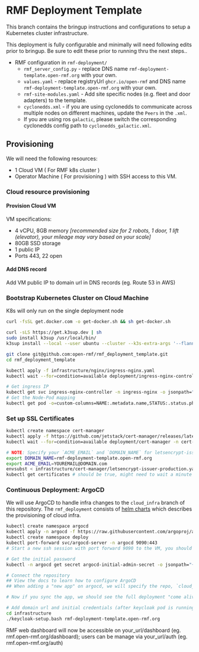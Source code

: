 # RMF Deployment Template
This branch contains the bringup instructions and configurations to setup a Kubernetes cluster infrastructure.

This deployment is fully configurable and minimally will need following edits prior to bringup. Be sure to edit these prior to running thru the next steps..
- RMF configuration in `rmf-deployment/`
    - `rmf_server_config.py` - replace DNS name `rmf-deployment-template.open-rmf.org` with your own.
    - `values.yaml` - replace registryUrl `ghcr.io/open-rmf` and DNS name `rmf-deployment-template.open-rmf.org` with your own.
    - `rmf-site-modules.yaml` - Add site specific nodes (e.g. fleet and door adapters) to the template.
    - `cyclonedds.xml` - if you are using cyclonedds to communicate across multiple nodes on different machines, update the `Peers` in the `.xml`.
    - If you are using ros `galactic`, please switch the corresponding cyclonedds config path to `cyclonedds_galactic.xml`.

## Provisioning
We will need the following resources:
* 1 Cloud VM ( For RMF k8s cluster )
* Operator Machine ( For provisioning ) with SSH access to this VM.

### Cloud resource provisioning

#### Provision Cloud VM
VM specifications:
- 4 vCPU, 8GB memory _[recommended size for 2 robots, 1 door, 1 lift (elevator), your mileage may vary based on your scale]_
- 80GB SSD storage
- 1 public IP
- Ports 443, 22 open

#### Add DNS record
Add VM public IP to domain url in DNS records (eg. Route 53 in AWS)

### Bootstrap Kubernetes Cluster on Cloud Machine
K8s will only run on the single deployment node
```bash
curl -fsSL get.docker.com -o get-docker.sh && sh get-docker.sh

curl -sLS https://get.k3sup.dev | sh
sudo install k3sup /usr/local/bin/
k3sup install --local --user ubuntu --cluster --k3s-extra-args '--flannel-iface=ens5 --no-deploy traefik --write-kubeconfig-mode --docker'

git clone git@github.com:open-rmf/rmf_deployment_template.git
cd rmf_deployment_template

kubectl apply -f infrastructure/nginx/ingress-nginx.yaml
kubectl wait --for=condition=available deployment/ingress-nginx-controller -n ingress-nginx --timeout=2m

# Get ingress IP
kubectl get svc ingress-nginx-controller -n ingress-nginx -o jsonpath="{.status.loadBalancer.ingress[0].ip}"
# Get the Node-Pod mapping
kubectl get pod -o=custom-columns=NAME:.metadata.name,STATUS:.status.phase,NODE:.spec.nodeName --all-namespaces
```

### Set up SSL Certificates
```bash
kubectl create namespace cert-manager
kubectl apply -f https://github.com/jetstack/cert-manager/releases/latest/download/cert-manager.yaml
kubectl wait --for=condition=available deployment/cert-manager -n cert-manager --timeout=2m

# NOTE: Specify your `ACME_EMAIL` and `DOMAIN_NAME` for letsencrypt-issuer-production
export DOMAIN_NAME=rmf-deployment-template.open-rmf.org
export ACME_EMAIL=YOUREMAIL@DOMAIN.com
envsubst < infrastructure/cert-manager/letsencrypt-issuer-production.yaml | kubectl apply -f -
kubectl get certificates # should be true, might need to wait a minute
```

### Continuous Deployment: ArgoCD
We will use ArgoCD to handle infra changes to the `cloud_infra` branch of this repository. The `rmf_deployment` consists of [helm charts](https://helm.sh/docs/topics/charts/) which describes the provisioning of cloud infra.

```bash
kubectl create namespace argocd
kubectl apply -n argocd -f https://raw.githubusercontent.com/argoproj/argo-cd/stable/manifests/install.yaml
kubectl create namespace deploy
kubectl port-forward svc/argocd-server -n argocd 9090:443
# Start a new ssh session with port forward 9090 to the VM, you should now be able to view the admin panel on port localhost:9090

# Get the initial password
kubectl -n argocd get secret argocd-initial-admin-secret -o jsonpath="{.data.password}" | base64 -d

# Connect the repository
## View the docs to learn how to configure ArgoCD
## When adding a "new app" on argocd, we will specify the repo, `cloud_infra` branch and `rmf_deployment` dir 

# Now if you sync the app, we should see the full deployment "come alive"

# Add domain url and initial credentials (after keycloak pod is running)
cd infrastructure
./keycloak-setup.bash rmf-deployment-template.open-rmf.org 
```

RMF web dashboard will now be accessible on your_url/dashboard (eg. rmf.open-rmf.org/dashboard); users can be manage via your_url/auth (eg. rmf.open-rmf.org/auth)
